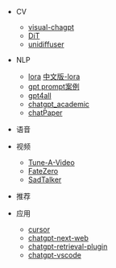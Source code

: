 - CV
  - [visual-chagpt](https://github.com/microsoft/visual-chatgpt)
  - [DiT](https://github.com/facebookresearch/DiT)
  - [unidiffuser](https://github.com/thu-ml/unidiffuser)
  
- NLP
  - [lora](https://github.com/tloen/alpaca-lora) [中文版-lora](https://github.com/QinHsiu/Chinese-alpaca-lora)
  - [gpt prompt案例](https://github.com/QinHsiu/awesome-chatgpt-prompts-zh)
  - [gpt4all](https://github.com/nomic-ai/gpt4all)
  - [chatgpt_academic](https://github.com/binary-husky/chatgpt_academic)
  - [chatPaper](https://github.com/kaixindelele/ChatPaper)
  
- 语音

- 视频
  - [Tune-A-Video](https://github.com/showlab/Tune-A-Video)
  - [FateZero](https://github.com/ChenyangQiQi/FateZero)
  - [SadTalker](https://github.com/Winfredy/SadTalker)

- 推荐
  
  
  
- 应用
  - [cursor](https://github.com/getcursor/cursor)
  - [chatgpt-next-web](https://github.com/Yidadaa/ChatGPT-Next-Web)
  - [chatgpt-retrieval-plugin](https://github.com/openai/chatgpt-retrieval-plugin)
  - [chatgpt-vscode](https://github.com/mpociot/chatgpt-vscode)
  
